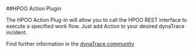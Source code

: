 ##HPOO Action Plugin

The HPOO Action Plug-in will allow you to call the HPOO REST interface to execute a specified work flow. Just add Action to your desired dynaTrace incident.   

Find further information in the [dynaTrace community](https://community.dynatrace.com/community/display/DL/HPOO+Action+Plugin)   
